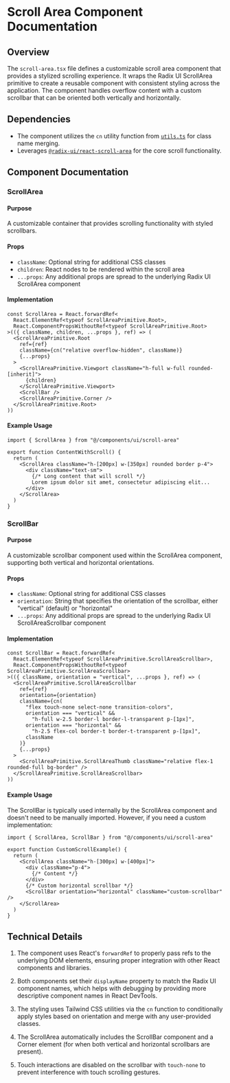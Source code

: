 # Scroll Area Component Documentation

## Overview

The `scroll-area.tsx` file defines a customizable scroll area component that provides a stylized scrolling experience. It wraps the Radix UI ScrollArea primitive to create a reusable component with consistent styling across the application. The component handles overflow content with a custom scrollbar that can be oriented both vertically and horizontally.

## Dependencies

- The component utilizes the `cn` utility function from [`utils.ts`](../../lib/utils.md) for class name merging.
- Leverages [`@radix-ui/react-scroll-area`](https://www.radix-ui.com/primitives/docs/components/scroll-area) for the core scroll functionality.

## Component Documentation

### ScrollArea

#### Purpose
A customizable container that provides scrolling functionality with styled scrollbars.

#### Props
- `className`: Optional string for additional CSS classes
- `children`: React nodes to be rendered within the scroll area
- `...props`: Any additional props are spread to the underlying Radix UI ScrollArea component

#### Implementation
```tsx
const ScrollArea = React.forwardRef<
  React.ElementRef<typeof ScrollAreaPrimitive.Root>,
  React.ComponentPropsWithoutRef<typeof ScrollAreaPrimitive.Root>
>(({ className, children, ...props }, ref) => (
  <ScrollAreaPrimitive.Root
    ref={ref}
    className={cn("relative overflow-hidden", className)}
    {...props}
  >
    <ScrollAreaPrimitive.Viewport className="h-full w-full rounded-[inherit]">
      {children}
    </ScrollAreaPrimitive.Viewport>
    <ScrollBar />
    <ScrollAreaPrimitive.Corner />
  </ScrollAreaPrimitive.Root>
))
```

#### Example Usage
```tsx
import { ScrollArea } from "@/components/ui/scroll-area"

export function ContentWithScroll() {
  return (
    <ScrollArea className="h-[200px] w-[350px] rounded border p-4">
      <div className="text-sm">
        {/* Long content that will scroll */}
        Lorem ipsum dolor sit amet, consectetur adipiscing elit...
      </div>
    </ScrollArea>
  )
}
```

### ScrollBar

#### Purpose
A customizable scrollbar component used within the ScrollArea component, supporting both vertical and horizontal orientations.

#### Props
- `className`: Optional string for additional CSS classes
- `orientation`: String that specifies the orientation of the scrollbar, either "vertical" (default) or "horizontal"
- `...props`: Any additional props are spread to the underlying Radix UI ScrollAreaScrollbar component

#### Implementation
```tsx
const ScrollBar = React.forwardRef<
  React.ElementRef<typeof ScrollAreaPrimitive.ScrollAreaScrollbar>,
  React.ComponentPropsWithoutRef<typeof ScrollAreaPrimitive.ScrollAreaScrollbar>
>(({ className, orientation = "vertical", ...props }, ref) => (
  <ScrollAreaPrimitive.ScrollAreaScrollbar
    ref={ref}
    orientation={orientation}
    className={cn(
      "flex touch-none select-none transition-colors",
      orientation === "vertical" &&
        "h-full w-2.5 border-l border-l-transparent p-[1px]",
      orientation === "horizontal" &&
        "h-2.5 flex-col border-t border-t-transparent p-[1px]",
      className
    )}
    {...props}
  >
    <ScrollAreaPrimitive.ScrollAreaThumb className="relative flex-1 rounded-full bg-border" />
  </ScrollAreaPrimitive.ScrollAreaScrollbar>
))
```

#### Example Usage
The ScrollBar is typically used internally by the ScrollArea component and doesn't need to be manually imported. However, if you need a custom implementation:

```tsx
import { ScrollArea, ScrollBar } from "@/components/ui/scroll-area"

export function CustomScrollExample() {
  return (
    <ScrollArea className="h-[300px] w-[400px]">
      <div className="p-4">
        {/* Content */}
      </div>
      {/* Custom horizontal scrollbar */}
      <ScrollBar orientation="horizontal" className="custom-scrollbar" />
    </ScrollArea>
  )
}
```

## Technical Details

1. The component uses React's `forwardRef` to properly pass refs to the underlying DOM elements, ensuring proper integration with other React components and libraries.

2. Both components set their `displayName` property to match the Radix UI component names, which helps with debugging by providing more descriptive component names in React DevTools.

3. The styling uses Tailwind CSS utilities via the `cn` function to conditionally apply styles based on orientation and merge with any user-provided classes.

4. The ScrollArea automatically includes the ScrollBar component and a Corner element (for when both vertical and horizontal scrollbars are present).

5. Touch interactions are disabled on the scrollbar with `touch-none` to prevent interference with touch scrolling gestures.